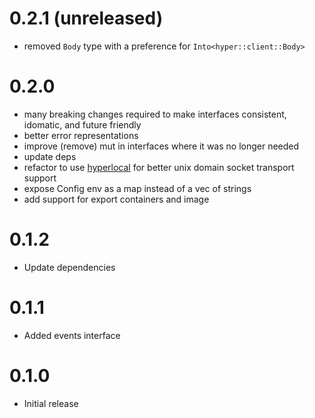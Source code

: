 # 0.2.1 (unreleased)

* removed `Body` type with a preference for `Into<hyper::client::Body>`

# 0.2.0

* many breaking changes required to make interfaces consistent, idomatic, and future friendly
* better error representations
* improve (remove) mut in interfaces where it was no longer needed
* update deps
* refactor to use [hyperlocal](https://github.com/softprops/hyperlocal) for better unix domain socket transport support
* expose Config env as a map instead of a vec of strings
* add support for export containers and image

# 0.1.2

* Update dependencies

# 0.1.1

* Added events interface

# 0.1.0

* Initial release
